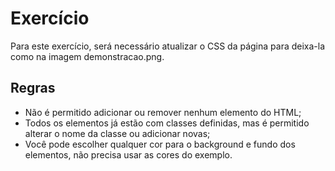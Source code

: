 # Exercício

Para este exercício, será necessário atualizar o CSS da página para deixa-la como na imagem demonstracao.png.

## Regras   
- Não é permitido adicionar ou remover nenhum elemento do HTML;
- Todos os elementos já estão com classes definidas, mas é permitido alterar o nome da classe ou adicionar novas;
- Você pode escolher qualquer cor para o background e fundo dos elementos, não precisa usar as cores do exemplo.
